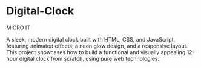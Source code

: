 # Digital-Clock
MICRO IT

A sleek, modern digital clock built with HTML, CSS, and JavaScript, featuring animated effects, a neon glow design, and a responsive layout. This project showcases how to build a functional and visually appealing 12-hour digital clock from scratch, using pure web technologies.
